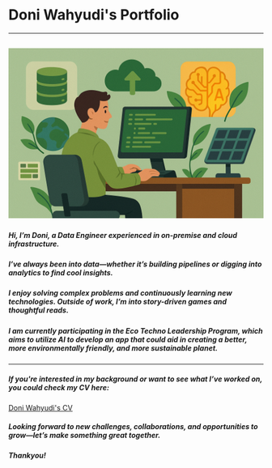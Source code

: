 # Doni Wahyudi's Portfolio
---
![Banner](https://github.com/doni-wahyudi/portofolio-doni-wahyudi/blob/main/banner.png)
---
##### Hi, I’m Doni, a Data Engineer experienced in on-premise and cloud infrastructure. 
##### I’ve always been into data—whether it’s building pipelines or digging into analytics to find cool insights. 
##### I enjoy solving complex problems and continuously learning new technologies. Outside of work, I’m into story-driven games and thoughtful reads. 
##### I am currently participating in the Eco Techno Leadership Program, which aims to utilize AI to develop an app that could aid in creating a better, more environmentally friendly, and more sustainable planet.
---
##### If you're interested in my background or want to see what I’ve worked on, you could check my CV here:
[Doni Wahyudi's CV](https://github.com/doni-wahyudi/portofolio-doni-wahyudi/blob/main/cv-pdf/CV_Doni_Wahyudi.pdf)

##### Looking forward to new challenges, collaborations, and opportunities to grow—let’s make something great together.
##### Thankyou!

